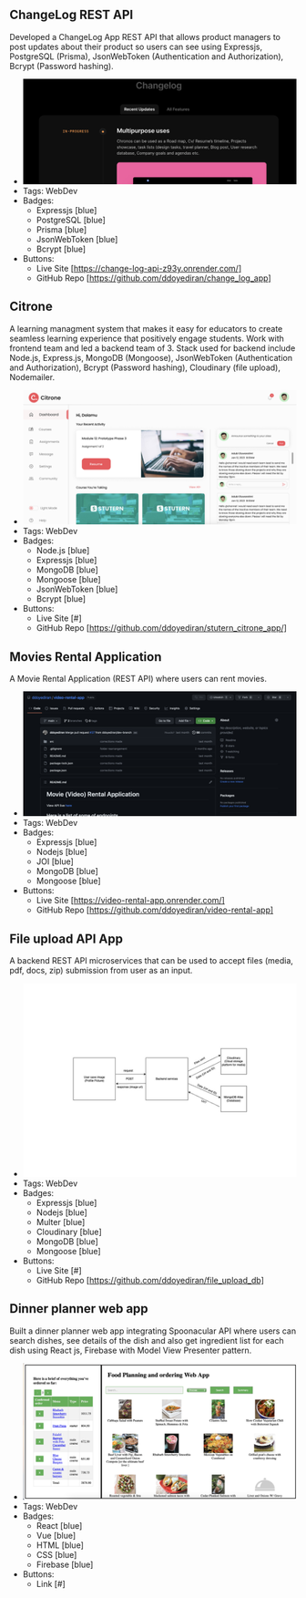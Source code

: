 ## ChangeLog REST API
Developed a ChangeLog App REST API that allows product managers to post updates about their product so users can see using Expressjs, PostgreSQL (Prisma), JsonWebToken (Authentication and Authorization), Bcrypt (Password hashing).
- ![Changelog](../assets/changelog.png)
- Tags: WebDev
- Badges:
  - Expressjs [blue]
  - PostgreSQL [blue]
  - Prisma [blue]
  - JsonWebToken [blue]
  - Bcrypt [blue]
- Buttons:
  - Live Site [https://change-log-api-z93y.onrender.com/]
  - GitHub Repo [https://github.com/ddoyediran/change_log_app]

## Citrone
A learning managment system that makes it easy for educators to create seamless learning experience that positively engage students. Work with frontend team and led a backend team of 3. Stack used for backend include Node.js, Express.js, MongoDB (Mongoose), JsonWebToken (Authentication and Authorization), Bcrypt (Password hashing), Cloudinary (file upload), Nodemailer.
- ![Changelog](../assets/citrone.png)
- Tags: WebDev
- Badges:
  - Node.js [blue]
  - Expressjs [blue]
  - MongoDB [blue]
  - Mongoose [blue]
  - JsonWebToken [blue]
  - Bcrypt [blue]
- Buttons:
  - Live Site [#]
  - GitHub Repo [https://github.com/ddoyediran/stutern_citrone_app/]

## Movies Rental Application
A Movie Rental Application (REST API) where users can rent movies.
- ![600x200](../assets/videorental.png)
- Tags: WebDev
- Badges:
  - Expressjs [blue]
  - Nodejs [blue]
  - JOI [blue]
  - MongoDB [blue]
  - Mongoose [blue]
- Buttons:
  - Live Site [https://video-rental-app.onrender.com/]
  - GitHub Repo [https://github.com/ddoyediran/video-rental-app]

## File upload API App
A backend REST API microservices that can be used to accept files (media, pdf, docs, zip) submission from user as an input.
- ![600x200](../assets/file_upload.jpg)
- Tags: WebDev
- Badges:
  - Expressjs [blue]
  - Nodejs [blue]
  - Multer [blue]
  - Cloudinary [blue]
  - MongoDB [blue]
  - Mongoose [blue]
- Buttons:
  - Live Site [#]
  - GitHub Repo [https://github.com/ddoyediran/file_upload_db]

## Dinner planner web app
Built a dinner planner web app integrating Spoonacular API where users can search dishes, see details of the dish and also get ingredient list for each dish using React js, Firebase with Model View Presenter pattern.
- ![600x200](../assets/dinnerapp.png)
- Tags: WebDev
- Badges:
  - React [blue]
  - Vue [blue]
  - HTML [blue]
  - CSS [blue]
  - Firebase [blue]
- Buttons:
  - Link [#]
